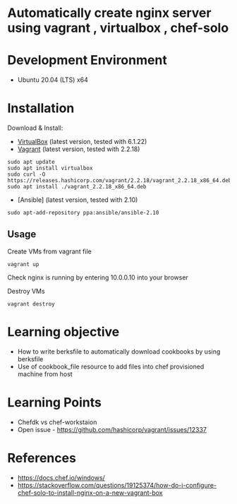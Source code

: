 
# Automatically create nginx server using vagrant , virtualbox , chef-solo

# Development Environment
- Ubuntu 20.04 (LTS) x64

# Installation

Download & Install:
- [VirtualBox](https://www.virtualbox.org/wiki/Downloads) (latest version, tested with 6.1.22)
- [Vagrant](https://www.vagrantup.com/downloads.html) (latest version, tested with 2.2.18)

```shell
sudo apt update
sudo apt install virtualbox
sudo curl -O https://releases.hashicorp.com/vagrant/2.2.18/vagrant_2.2.18_x86_64.deb
sudo apt install ./vagrant_2.2.18_x86_64.deb
```

- [Ansible] (latest version, tested with 2.10)
```shell
sudo apt-add-repository ppa:ansible/ansible-2.10
```

## Usage

Create VMs from vagrant file

```shell
vagrant up
```

Check nginx is running by entering 10.0.0.10 into your browser

Destroy VMs

```shell
vagrant destroy
```
# Learning objective
* How to write berksfile to automatically download cookbooks by using berksfile
* Use of cookbook_file resource to add files into chef provisioned machine from host

# Learning Points
* Chefdk vs chef-workstaion
* Open issue - https://github.com/hashicorp/vagrant/issues/12337

# References
* https://docs.chef.io/windows/
* https://stackoverflow.com/questions/19125374/how-do-i-configure-chef-solo-to-install-nginx-on-a-new-vagrant-box
